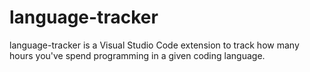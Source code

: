 # language-tracker
language-tracker is a Visual Studio Code extension to track how many hours you've spend programming in a given coding language.
